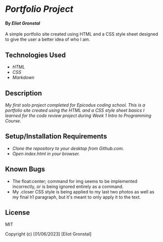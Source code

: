 # _Portfolio Project_

#### By _**Eliot Gronstal**_

A simple portfolio site created using HTML and a CSS style sheet designed to give the user a better idea of who I am.

## Technologies Used

* _HTML_
* _CSS_
* _Markdown_

## Description

_My first solo project completed for Epicodus coding school. This is a portfolio site created using the HTML and a CSS style sheet basics I learned for the code review project during Week 1 Intro to Programming Course._

## Setup/Installation Requirements

* _Clone the repository to your desktop from Github.com._
* _Open index.html in your browser._

## Known Bugs

* The float:center; command for img seems to be implemented incorrectly, or is being ignored entirely as a command.
* My .closer CSS style is being applied to my last two photos as well as my final h1 paragraph, but it's meant to only apply it to the text.

## License

MIT

Copyright (c) [01/06/2023] [Eliot Gronstal]